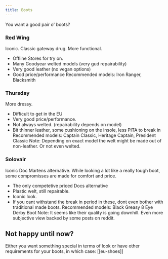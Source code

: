 ```yaml
---
title: Boots
---
```


You want a good pair o' boots?  

### Red Wing
Iconic. Classic gateway drug. More functional.  
- Offline Stores for try on.
- Many Goodyear welted models (very gud repairability)
- Very good leather (no vegan options)
- Good price/performance
Recommended models: Iron Ranger, Blacksmith

### Thursday
More dressy.  
- Difficult to get in the EU
- Very good price/performance.
- Not always welted. (repairability depends on model)
- Bit thinner leather, some cushioning on the insole, less PITA to break in
Recommended models: Captain Classic, Heritage Captain, President Classic
Note: Depending on exact model the welt might be made out of non-leather. Or not even welted.

### Solovair
Iconic Doc Martens alternative. While looking a lot like a really tough boot, some compromisses are made for comfort and price.
- The only competetive priced Docs alternative
- Plastic welt, still repairable.
- Iconic look.
- If you cant withstand the break in period in these, dont even bother with traditional made boots.
Recommended models: Black Greasy 8 Eye Derby Boot
Note: It seems like their quality is going downhill. Even more subjective view backed by some posts on reddit.

## Not happy until now?
Either you want something special in terms of look or have other requirements for your boots, in which case: [[eu-shoes]]